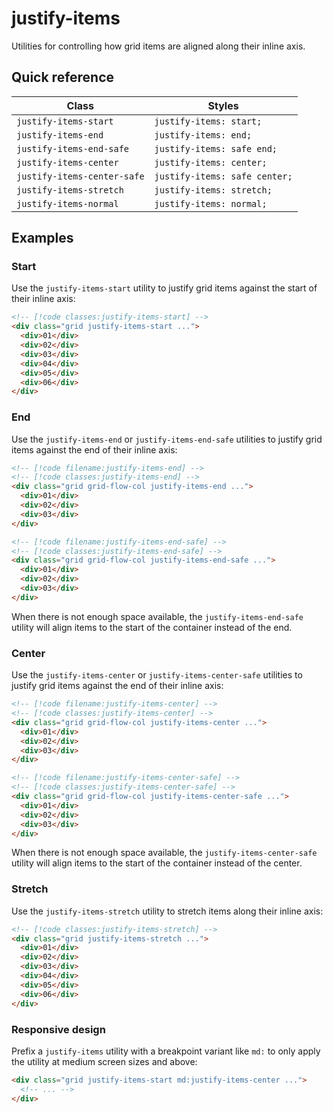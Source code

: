 # justify-items

Utilities for controlling how grid items are aligned along their inline axis.

## Quick reference

| Class | Styles |
|---|---|
| `justify-items-start` | `justify-items: start;` |
| `justify-items-end` | `justify-items: end;` |
| `justify-items-end-safe` | `justify-items: safe end;` |
| `justify-items-center` | `justify-items: center;` |
| `justify-items-center-safe` | `justify-items: safe center;` |
| `justify-items-stretch` | `justify-items: stretch;` |
| `justify-items-normal` | `justify-items: normal;` |


## Examples

### Start

Use the `justify-items-start` utility to justify grid items against the start of their inline axis:

```html
<!-- [!code classes:justify-items-start] -->
<div class="grid justify-items-start ...">
  <div>01</div>
  <div>02</div>
  <div>03</div>
  <div>04</div>
  <div>05</div>
  <div>06</div>
</div>
```

### End

Use the `justify-items-end` or `justify-items-end-safe` utilities to justify grid items against the end of their inline axis:

```html
<!-- [!code filename:justify-items-end] -->
<!-- [!code classes:justify-items-end] -->
<div class="grid grid-flow-col justify-items-end ...">
  <div>01</div>
  <div>02</div>
  <div>03</div>
</div>
```

```html
<!-- [!code filename:justify-items-end-safe] -->
<!-- [!code classes:justify-items-end-safe] -->
<div class="grid grid-flow-col justify-items-end-safe ...">
  <div>01</div>
  <div>02</div>
  <div>03</div>
</div>
```

When there is not enough space available, the `justify-items-end-safe` utility will align items to the start of the container instead of the end.

### Center

Use the `justify-items-center` or `justify-items-center-safe` utilities to justify grid items against the end of their inline axis:

```html
<!-- [!code filename:justify-items-center] -->
<!-- [!code classes:justify-items-center] -->
<div class="grid grid-flow-col justify-items-center ...">
  <div>01</div>
  <div>02</div>
  <div>03</div>
</div>
```

```html
<!-- [!code filename:justify-items-center-safe] -->
<!-- [!code classes:justify-items-center-safe] -->
<div class="grid grid-flow-col justify-items-center-safe ...">
  <div>01</div>
  <div>02</div>
  <div>03</div>
</div>
```

When there is not enough space available, the `justify-items-center-safe` utility will align items to the start of the container instead of the center.

### Stretch

Use the `justify-items-stretch` utility to stretch items along their inline axis:

```html
<!-- [!code classes:justify-items-stretch] -->
<div class="grid justify-items-stretch ...">
  <div>01</div>
  <div>02</div>
  <div>03</div>
  <div>04</div>
  <div>05</div>
  <div>06</div>
</div>
```

### Responsive design

Prefix a `justify-items` utility with a breakpoint variant like `md:` to only apply the utility at medium screen sizes and above:

```html
<div class="grid justify-items-start md:justify-items-center ...">
  <!-- ... -->
</div>
```


